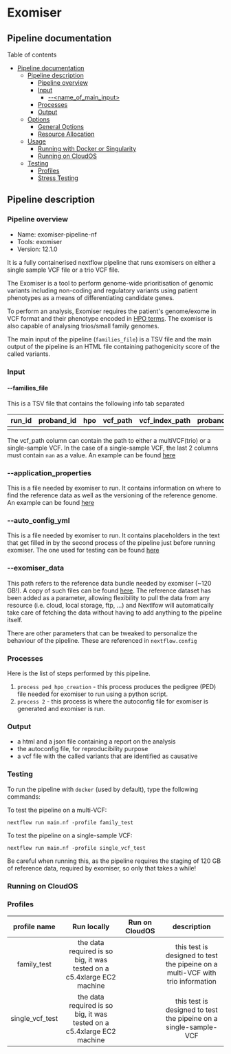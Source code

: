 # Exomiser 
## Pipeline documentation

Table of contents

- [Pipeline documentation](#pipeline-documentation)
  - [Pipeline description](#pipeline-description)
    - [Pipeline overview](#pipeline-overview)
    - [Input](#input)
      - [--\<name\_of\_main\_input\>](#--name_of_main_input)
    - [Processes](#processes)
    - [Output](#output)
  - [Options](#options)
    - [General Options](#general-options)
    - [Resource Allocation](#resource-allocation)
  - [Usage](#usage)
    - [Running with Docker or Singularity](#running-with-docker-or-singularity)
    - [Running on CloudOS](#running-on-cloudos)
  - [Testing](#testing)
    - [Profiles](#profiles)
    - [Stress Testing](#stress-testing)

## Pipeline description

### Pipeline overview

  - Name: exomiser-pipeline-nf
  - Tools: exomiser
  - Version: 12.1.0 

It is a fully containerised nextflow pipeline that runs exomisers on either a single sample VCF file or a trio VCF file. 

The Exomiser is a tool to perform genome-wide prioritisation of genomic variants including non-coding and regulatory variants using patient phenotypes as a means of differentiating candidate genes.
 
To perform an analysis, Exomiser requires the patient's genome/exome in VCF format and their phenotype encoded in [HPO terms](https://hpo.jax.org/app/). The exomiser is also capable of analysing trios/small family genomes. 


The main input of the pipeline (`families_file`) is a TSV file and the main output of the pipeline is an HTML file containing pathogenicity score of the called variants.


### Input

#### --families_file

This is a TSV file that contains the following info tab separated

|run_id	|proband_id	|hpo	|vcf_path	|vcf_index_path	|proband_sex	|mother_id	|father_id  |
| :----: | :----: | :----: | :----: | :----: | :----: | :----: | :----: |
| | | | | | | | | |

The vcf_path column can contain the path to either a multiVCF(trio) or a single-sample VCF.
In the case of a single-sample VCF, the last 2 columns must contain `nan` as a value. An example can be found [here](https://lifebit-featured-datasets.s3.eu-west-1.amazonaws.com/pipelines/exomiser-nf/fam_file.tsv)

### --application_properties

This is a file needed by exomiser to run. It contains information on where to find the reference data as well as the versioning of the reference genome. An example can be found [here](https://lifebit-featured-datasets.s3.eu-west-1.amazonaws.com/pipelines/exomiser-nf/application.properties)

### --auto_config_yml

This is a file needed by exomiser to run. It contains placeholders in the text that get filled in by the second process of the pipeline just before running exomiser. The one used for testing can be found [here](https://lifebit-featured-datasets.s3.eu-west-1.amazonaws.com/pipelines/exomiser-nf/auto_config.yml)

### --exomiser_data

This path refers to the reference data bundle needed by exomiser (~120 GB!). A copy of such files can be found [here](s3://lifebit-featured-datasets/pipelines/exomiser-data-bundle). The reference dataset has been added as a parameter, allowing flexibility to pull the data from any resource (i.e. cloud, local storage, ftp, ...) and Nextlfow will automatically take care of fetching the data without having to add anything to the pipeline itself.

There are other parameters that can be tweaked to personalize the behaviour of the pipeline. These are referenced in `nextflow.config`

### Processes

Here is the list of steps performed by this pipeline. 

1. `process ped_hpo_creation` - this process produces the pedigree (PED) file needed for exomiser to run using a python script.
2. `process 2` - this process is where the autoconfig file for exomiser is generated and exomiser is run. 
 
### Output

- a html and a  json file containing a report on the analysis
- the autoconfig file, for reproducibility purpose
- a vcf file with the called variants that are identified as causative


### Testing

To run the pipeline with `docker` (used by default), type the following commands:

To test the pipeline on a multi-VCF:

```
nextflow run main.nf -profile family_test
```

To test the pipeline on a single-sample VCF:

```
nextflow run main.nf -profile single_vcf_test
```

Be careful when running this, as the pipeline requires the staging of 120 GB of reference data, required by exomiser, so only that takes a while!

### Running on CloudOS


### Profiles

| profile name   | Run locally  | Run on CloudOS  | description |
| :----: | :----: | :----: | :----: |
|family_test   | the data required is so big, it was tested on a c5.4xlarge EC2 machine |     | this test is designed to test the pipeine on a multi-VCF with trio information |
|single_vcf_test | the data required is so big, it was tested on a c5.4xlarge EC2 machine |     | this test is designed to test the pipeine on a single-sample-VCF |


